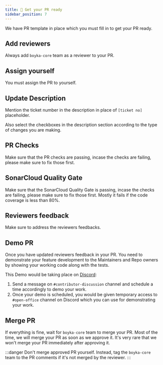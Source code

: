 ```yaml
---
title: 🤝 Get your PR ready
sidebar_position: 7
---
```


We have PR template in place which you must fill in to get your PR ready.

## Add reviewers

Always add `boyka-core` team as a reviewer to your PR.

## Assign yourself

You must assign the PR to yourself.

## Update Description

Mention the ticket number in the description in place of `[ticket no]` placeholder.

Also select the checkboxes in the description section according to the type of changes you are making.

## PR Checks

Make sure that the PR checks are passing, incase the checks are failing, please make sure to fix those first.

## SonarCloud Quality Gate

Make sure that the SonarCloud Quality Gate is passing, incase the checks are failing, please make sure to fix those first. Mostly it fails if the code coverage is less than 80%.

## Reviewers feedback

Make sure to address the reviewers feedbacks.

## Demo PR

Once you have updated reviewers feedback in your PR. You need to demonstrate your feature development to the Maintainers and Repo owners by showing your working code along with the tests.

This Demo would be taking place on [Discord][join-discord]:

1. Send a message on `#contributor-discussion` channel and schedule a time accordingly to demo your work.
2. Once your demo is scheduled, you would be given temporary access to `#open-office` channel on Discord which you can use for demonstrating your work.

## Merge PR

If everything is fine, wait for `boyka-core` team to merge your PR. Most of the time, we will merge your PR as soon as we approve it. It's very rare that we won't merge your PR immediately after approving it.

:::danger
Don't merge approved PR yourself. Instead, tag the `boyka-core` team to the PR comments if it's not merged by the reviewer.
:::

[join-discord]: https://discord.gg/dUg8K9DAsR
